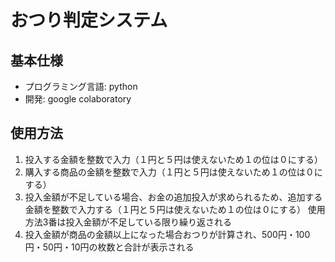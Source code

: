 # おつり判定システム
## 基本仕様
- プログラミング言語: python
- 開発: google colaboratory
## 使用方法
1. 投入する金額を整数で入力（１円と５円は使えないため１の位は０にする）
2. 購入する商品の金額を整数で入力（１円と５円は使えないため１の位は０にする）
3. 投入金額が不足している場合、お金の追加投入が求められるため、追加する金額を整数で入力する（１円と５円は使えないため１の位は０にする）
   使用方法3番は投入金額が不足している限り繰り返される
4. 投入金額が商品の金額以上になった場合おつりが計算され、500円・100円・50円・10円の枚数と合計が表示される
